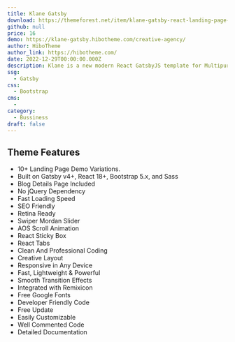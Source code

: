 ```yaml
---
title: Klane Gatsby
download: https://themeforest.net/item/klane-gatsby-react-landing-page-templates/39945666
github: null
price: 16
demo: https://klane-gatsby.hibotheme.com/creative-agency/
author: HiboTheme
author_link: https://hibotheme.com/
date: 2022-12-29T00:00:00.000Z
description: Klane is a new modern React GatsbyJS template for Multipurpose Business Landing websites.  
ssg:
  - Gatsby
css:
  - Bootstrap
cms:
  - 
category:
  - Bussiness
draft: false
---
```

## Theme Features

- 10+ Landing Page Demo Variations.
- Built on Gatsby v4+, React 18+, Bootstrap 5.x, and Sass
- Blog Details Page Included
- No jQuery Dependency
- Fast Loading Speed
- SEO Friendly
- Retina Ready
- Swiper Mordan Slider
- AOS Scroll Animation
- React Sticky Box
- React Tabs
- Clean And Professional Coding
- Creative Layout
- Responsive in Any Device
- Fast, Lightweight & Powerful
- Smooth Transition Effects
- Integrated with Remixicon
- Free Google Fonts
- Developer Friendly Code
- Free Update
- Easily Customizable
- Well Commented Code
- Detailed Documentation
